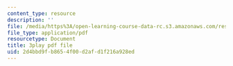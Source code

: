 ```yaml
---
content_type: resource
description: ''
file: /media/https%3A/open-learning-course-data-rc.s3.amazonaws.com/res-10-001-making-science-and-engineering-pictures-a-practical-guide-to-presenting-your-work-spring-2016/2d4bbd9fb8654f00d2afd1f216a928ed_MZTmdqC49WA.pdf
file_type: application/pdf
resourcetype: Document
title: 3play pdf file
uid: 2d4bbd9f-b865-4f00-d2af-d1f216a928ed
---
```

